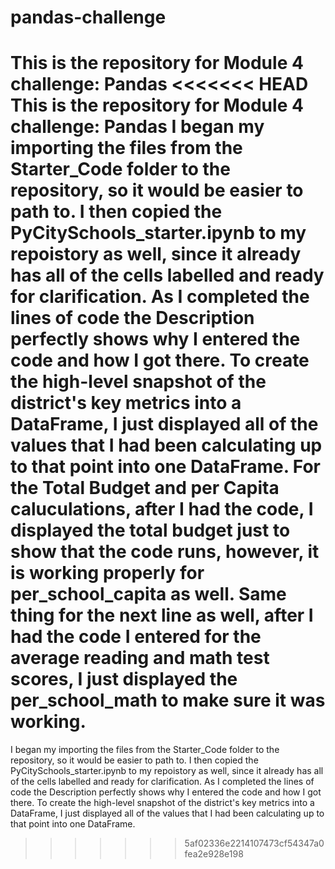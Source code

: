 # pandas-challenge
This is the repository for Module 4 challenge: Pandas
<<<<<<< HEAD
This is the repository for Module 4 challenge: Pandas
I began my importing the files from the Starter_Code folder to the repository, so it would be easier to path to. 
I then copied the PyCitySchools_starter.ipynb to my repoistory as well, since it already has all of the cells labelled and ready for clarification. As I completed the lines of code the Description perfectly shows why I entered the code and how I got there.
To create the high-level snapshot of the district's key metrics into a DataFrame, I just displayed all of the values that I had been calculating up to that point into one DataFrame.
For the Total Budget and per Capita caluculations, after I had the code, I displayed the total budget just to show that the code runs, however, it is working properly for per_school_capita as well.
Same thing for the next line as well, after I had the code I entered for the average reading and math test scores, I just displayed the per_school_math to make sure it was working.
=======
I began my importing the files from the Starter_Code folder to the repository, so it would be easier to path to. 
I then copied the PyCitySchools_starter.ipynb to my repoistory as well, since it already has all of the cells labelled and ready for clarification. As I completed the lines of code the Description perfectly shows why I entered the code and how I got there.
To create the high-level snapshot of the district's key metrics into a DataFrame, I just displayed all of the values that I had been calculating up to that point into one DataFrame.

>>>>>>> 5af02336e2214107473cf54347a0fea2e928e198
